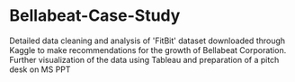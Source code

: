 # Bellabeat-Case-Study
Detailed data cleaning and analysis of 'FitBit' dataset downloaded through Kaggle to make recommendations for the growth of Bellabeat Corporation. Further visualization of the data using Tableau and preparation of a pitch desk on MS PPT 
